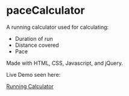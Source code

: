 # paceCalculator

A running calculator used for calculating:
* Duration of run
* Distance covered
* Pace

Made with HTML, CSS, Javascript, and jQuery.

Live Demo seen here: 

[Running Calculator](https://pace-calculator-app.herokuapp.com/index.html)
